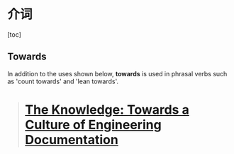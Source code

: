 # 介词

[toc]



## Towards

In addition to the uses shown below, **towards** is used in phrasal verbs such as 'count towards' and 'lean towards'.



> # [The Knowledge: Towards a Culture of Engineering Documentation](https://www.usenix.org/conference/srecon16europe/program/presentation/macnamara)

